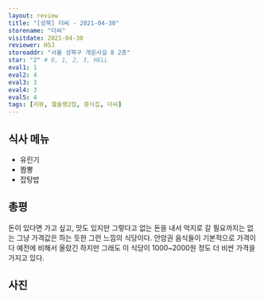 ```yaml
---
layout: review
title: "[성북] 더씨 - 2021-04-30"
storename: "더씨"
visitdate: 2021-04-30
reviewer: HSJ
storeaddr: "서울 성북구 개운사길 8 2층"
star: "2" # 0, 1, 2, 3, HELL
eval1: 1
eval2: 4
eval3: 3
eval4: 3
eval5: 4
tags: [리뷰, 헬슐랭2점, 중식집, 더씨]
---
```


## 식사 메뉴

- 유린기
- 짬뽕
- 잡탕밥

## 총평

돈이 있다면 가고 싶고, 맛도 있지만 그렇다고 없는 돈을 내서 억지로 갈 필요까지는 없는 그냥 가격값은 하는 듯한 그런 느낌의 식당이다. 안암권 음식들이 기본적으로 가격이 다 예전에 비해서 올랐긴 하지만 그래도 이 식당이 1000~2000원 정도 더 비싼 가격을 가지고 있다.

## 사진


